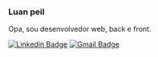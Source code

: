 ### Luan peil

Opa, sou desenvolvedor web, back e front.

[![Linkedin Badge](https://img.shields.io/badge/-Luan%20Peil-6633cc?style=flat-square&logo=Linkedin&logoColor=white&link=https://www.linkedin.com/in/luan-peil-19b98414a/)](https://www.linkedin.com/in/luan-peil-19b98414a/) 
[![Gmail Badge](https://img.shields.io/badge/-luan@peil.dev-6633cc?style=flat-square&logo=Gmail&logoColor=white&link=mailto:luan@peil.dev)](mailto:luan@peil.dev)
